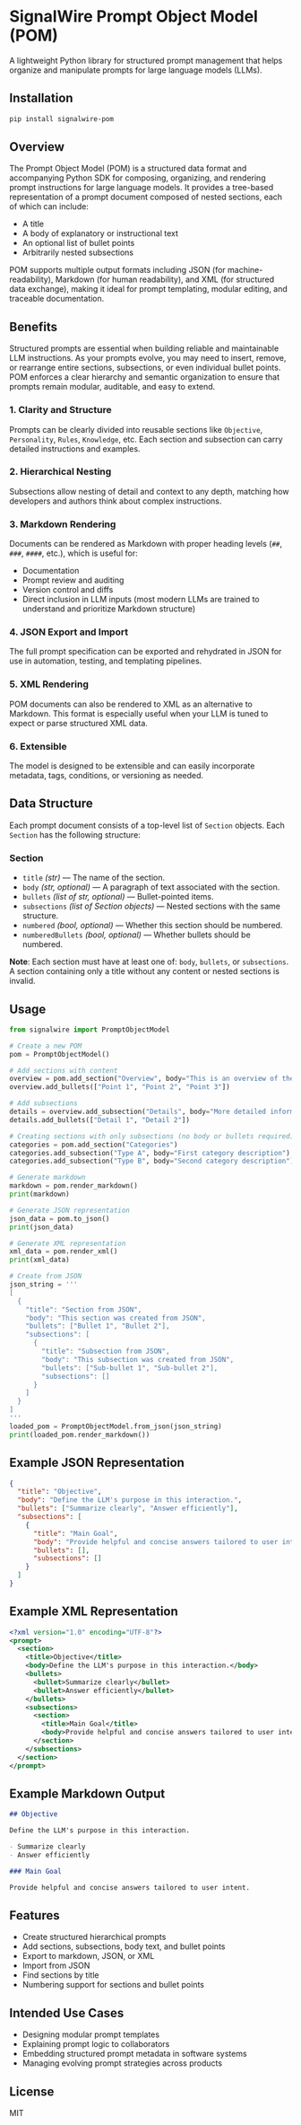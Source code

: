 # SignalWire Prompt Object Model (POM)

A lightweight Python library for structured prompt management that helps organize and manipulate prompts for large language models (LLMs).

## Installation

```bash
pip install signalwire-pom
```

## Overview

The Prompt Object Model (POM) is a structured data format and accompanying Python SDK for composing, organizing, and rendering prompt instructions for large language models. It provides a tree-based representation of a prompt document composed of nested sections, each of which can include:

* A title
* A body of explanatory or instructional text
* An optional list of bullet points
* Arbitrarily nested subsections

POM supports multiple output formats including JSON (for machine-readability), Markdown (for human readability), and XML (for structured data exchange), making it ideal for prompt templating, modular editing, and traceable documentation.

## Benefits

Structured prompts are essential when building reliable and maintainable LLM instructions. As your prompts evolve, you may need to insert, remove, or rearrange entire sections, subsections, or even individual bullet points. POM enforces a clear hierarchy and semantic organization to ensure that prompts remain modular, auditable, and easy to extend.

### 1. Clarity and Structure

Prompts can be clearly divided into reusable sections like `Objective`, `Personality`, `Rules`, `Knowledge`, etc. Each section and subsection can carry detailed instructions and examples.

### 2. Hierarchical Nesting

Subsections allow nesting of detail and context to any depth, matching how developers and authors think about complex instructions.

### 3. Markdown Rendering

Documents can be rendered as Markdown with proper heading levels (`##`, `###`, `####`, etc.), which is useful for:
* Documentation
* Prompt review and auditing
* Version control and diffs
* Direct inclusion in LLM inputs (most modern LLMs are trained to understand and prioritize Markdown structure)

### 4. JSON Export and Import

The full prompt specification can be exported and rehydrated in JSON for use in automation, testing, and templating pipelines.

### 5. XML Rendering

POM documents can also be rendered to XML as an alternative to Markdown. This format is especially useful when your LLM is tuned to expect or parse structured XML data.

### 6. Extensible

The model is designed to be extensible and can easily incorporate metadata, tags, conditions, or versioning as needed.

## Data Structure

Each prompt document consists of a top-level list of `Section` objects. Each `Section` has the following structure:

### Section

* `title` *(str)* — The name of the section.
* `body` *(str, optional)* — A paragraph of text associated with the section.
* `bullets` *(list of str, optional)* — Bullet-pointed items.
* `subsections` *(list of Section objects)* — Nested sections with the same structure.
* `numbered` *(bool, optional)* — Whether this section should be numbered.
* `numberedBullets` *(bool, optional)* — Whether bullets should be numbered.

**Note**: Each section must have at least one of: `body`, `bullets`, or `subsections`. A section containing only a title without any content or nested sections is invalid.

## Usage

```python
from signalwire import PromptObjectModel

# Create a new POM
pom = PromptObjectModel()

# Add sections with content
overview = pom.add_section("Overview", body="This is an overview of the project.")
overview.add_bullets(["Point 1", "Point 2", "Point 3"])

# Add subsections
details = overview.add_subsection("Details", body="More detailed information.")
details.add_bullets(["Detail 1", "Detail 2"])

# Creating sections with only subsections (no body or bullets required)
categories = pom.add_section("Categories")
categories.add_subsection("Type A", body="First category description")
categories.add_subsection("Type B", body="Second category description") 

# Generate markdown
markdown = pom.render_markdown()
print(markdown)

# Generate JSON representation
json_data = pom.to_json()
print(json_data)

# Generate XML representation
xml_data = pom.render_xml()
print(xml_data)

# Create from JSON
json_string = '''
[
  {
    "title": "Section from JSON",
    "body": "This section was created from JSON",
    "bullets": ["Bullet 1", "Bullet 2"],
    "subsections": [
      {
        "title": "Subsection from JSON",
        "body": "This subsection was created from JSON",
        "bullets": ["Sub-bullet 1", "Sub-bullet 2"],
        "subsections": []
      }
    ]
  }
]
'''
loaded_pom = PromptObjectModel.from_json(json_string)
print(loaded_pom.render_markdown())
```

## Example JSON Representation

```json
{
  "title": "Objective",
  "body": "Define the LLM's purpose in this interaction.",
  "bullets": ["Summarize clearly", "Answer efficiently"],
  "subsections": [
    {
      "title": "Main Goal",
      "body": "Provide helpful and concise answers tailored to user intent.",
      "bullets": [],
      "subsections": []
    }
  ]
}
```

## Example XML Representation

```xml
<?xml version="1.0" encoding="UTF-8"?>
<prompt>
  <section>
    <title>Objective</title>
    <body>Define the LLM's purpose in this interaction.</body>
    <bullets>
      <bullet>Summarize clearly</bullet>
      <bullet>Answer efficiently</bullet>
    </bullets>
    <subsections>
      <section>
        <title>Main Goal</title>
        <body>Provide helpful and concise answers tailored to user intent.</body>
      </section>
    </subsections>
  </section>
</prompt>
```

## Example Markdown Output

```markdown
## Objective

Define the LLM's purpose in this interaction.

- Summarize clearly
- Answer efficiently

### Main Goal

Provide helpful and concise answers tailored to user intent.
```

## Features

- Create structured hierarchical prompts
- Add sections, subsections, body text, and bullet points
- Export to markdown, JSON, or XML
- Import from JSON
- Find sections by title
- Numbering support for sections and bullet points

## Intended Use Cases

- Designing modular prompt templates
- Explaining prompt logic to collaborators
- Embedding structured prompt metadata in software systems
- Managing evolving prompt strategies across products

## License

MIT